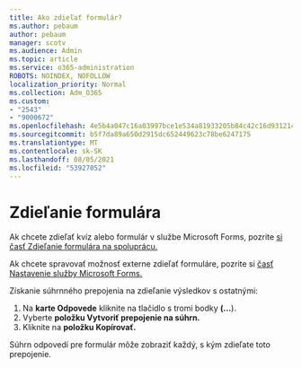 ```yaml
---
title: Ako zdieľať formulár?
ms.author: pebaum
author: pebaum
manager: scotv
ms.audience: Admin
ms.topic: article
ms.service: o365-administration
ROBOTS: NOINDEX, NOFOLLOW
localization_priority: Normal
ms.collection: Adm_O365
ms.custom:
- "2543"
- "9000672"
ms.openlocfilehash: 4e5b4a047c16a03997bce1e534a81933205b84c42c16d931214883fd2df72360
ms.sourcegitcommit: b5f7da89a650d2915dc652449623c78be6247175
ms.translationtype: MT
ms.contentlocale: sk-SK
ms.lasthandoff: 08/05/2021
ms.locfileid: "53927052"
---
```

# <a name="share-a-form"></a>Zdieľanie formulára

Ak chcete zdieľať kvíz alebo formulár v službe Microsoft Forms, pozrite [si časť Zdieľanie formulára na spoluprácu.](https://support.office.com/article/Share-a-form-to-collaborate-d5bb5cf0-8401-4c15-bb8c-8e108cd7e69b)

Ak chcete spravovať možnosť externe zdieľať formuláre, pozrite si [časť Nastavenie služby Microsoft Forms.](https://support.office.com/article/set-up-microsoft-forms-cc52287a-4550-464d-9a1b-457bf9df2240) 

Získanie súhrnného prepojenia na zdieľanie výsledkov s ostatnými:

1. Na **karte Odpovede** kliknite na tlačidlo s tromi bodky **(...**).
3. Vyberte **položku Vytvoriť prepojenie na súhrn.**
4. Kliknite na **položku Kopírovať.**

Súhrn odpovedí pre formulár môže zobraziť každý, s kým zdieľate toto prepojenie.